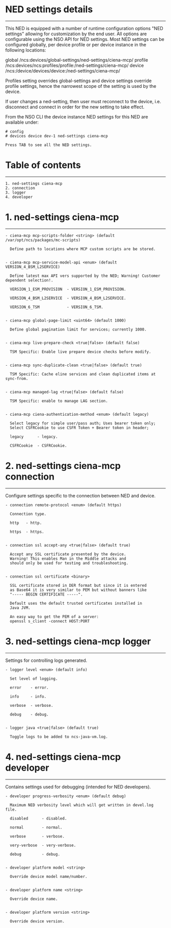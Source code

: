 # NED settings details
----------------------

  This NED is equipped with a number of runtime configuration options "NED settings" allowing for
  customization by the end user. All options are configurable using the NSO API for NED settings.
  Most NED settings can be configured globally, per device profile or per device instance in the
  following locations:

  global
    /ncs:devices/global-settings/ned-settings/ciena-mcp/
  profile
    /ncs:devices/ncs:profiles/profile:<name>/ned-settings/ciena-mcp/
  device
    /ncs:/device/devices/device:<name>/ned-settings/ciena-mcp/

  Profiles setting overrides global-settings and device settings override profile settings,
  hence the narrowest scope of the setting is used by the device.

  If user changes a ned-setting, then user must reconnect to the device, i.e.
  disconnect and connect in order for the new setting to take effect.

  From the NSO CLI the device instance NED settings for this NED are available under:

   ```
   # config
   # devices device dev-1 ned-settings ciena-mcp

   Press TAB to see all the NED settings.

   ```


# Table of contents
-------------------

  ```
  1. ned-settings ciena-mcp
  2. connection
  3. logger
  4. developer
  ```


# 1. ned-settings ciena-mcp
---------------------------


    - ciena-mcp mcp-scripts-folder <string> (default /var/opt/ncs/packages/mc-scripts)

      Define path to locations where MCP custom scripts are be stored.


    - ciena-mcp mcp-service-model-api <enum> (default VERSION_4_BSM_L2SERVICE)

      Define latest max API vers supported by the NED; Warning! Customer dependent selection!.

      VERSION_1_ESM_PROVISION  - VERSION_1_ESM_PROVISION.

      VERSION_4_BSM_L2SERVICE  - VERSION_4_BSM_L2SERVICE.

      VERSION_6_TSM            - VERSION_6_TSM.


    - ciena-mcp global-page-limit <uint64> (default 1000)

      Define global pagination limit for services; currently 1000.


    - ciena-mcp live-prepare-check <true|false> (default false)

      TSM Specific: Enable live prepare device checks before modify.


    - ciena-mcp sync-duplicate-clean <true|false> (default true)

      TSM Specific: Cache eline services and clean duplicated items at sync-from.


    - ciena-mcp managed-lag <true|false> (default false)

      TSM Specific: enable to manage LAG section.


    - ciena-mcp ciena-authentication-method <enum> (default legacy)

      Select legacy for simple user/pass auth; Uses bearer token only;
      Select CSFRCookie to use CSFR Token + Bearer token in header;

      legacy      - legacy.

      CSFRCookie  - CSFRCookie.


# 2. ned-settings ciena-mcp connection
--------------------------------------

  Configure settings specific to the connection between NED and device.


    - connection remote-protocol <enum> (default https)

      Connection type.

      http   - http.

      https  - https.


    - connection ssl accept-any <true|false> (default true)

      Accept any SSL certificate presented by the device.
      Warning! This enables Man in the Middle attacks and
      should only be used for testing and troubleshooting.


    - connection ssl certificate <binary>

      SSL certificate stored in DER format but since it is entered
      as Base64 it is very similar to PEM but without banners like
      "----- BEGIN CERTIFICATE -----".

      Default uses the default trusted certificates installed in
      Java JVM.

      An easy way to get the PEM of a server:
      openssl s_client -connect HOST:PORT


# 3. ned-settings ciena-mcp logger
----------------------------------

  Settings for controlling logs generated.


    - logger level <enum> (default info)

      Set level of logging.

      error    - error.

      info     - info.

      verbose  - verbose.

      debug    - debug.


    - logger java <true|false> (default true)

      Toggle logs to be added to ncs-java-vm.log.


# 4. ned-settings ciena-mcp developer
-------------------------------------

  Contains settings used for debugging (intended for NED developers).


    - developer progress-verbosity <enum> (default debug)

      Maximum NED verbosity level which will get written in devel.log file.

      disabled      - disabled.

      normal        - normal.

      verbose       - verbose.

      very-verbose  - very-verbose.

      debug         - debug.


    - developer platform model <string>

      Override device model name/number.


    - developer platform name <string>

      Override device name.


    - developer platform version <string>

      Override device version.


